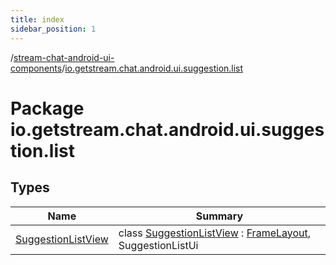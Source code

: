 ```yaml
---
title: index
sidebar_position: 1
---
```

/[stream-chat-android-ui-components](../index.md)/[io.getstream.chat.android.ui.suggestion.list](index.md)  
  
  
  
# Package io.getstream.chat.android.ui.suggestion.list  
  
  
## Types  
  
|  Name |  Summary | 
|---|---|
| <a name="io.getstream.chat.android.ui.suggestion.list/SuggestionListView///PointingToDeclaration/"></a>[SuggestionListView](SuggestionListView/index.md)| <a name="io.getstream.chat.android.ui.suggestion.list/SuggestionListView///PointingToDeclaration/"></a>class [SuggestionListView](SuggestionListView/index.md) : [FrameLayout](https://developer.android.com/reference/kotlin/android/widget/FrameLayout.html), SuggestionListUi|

